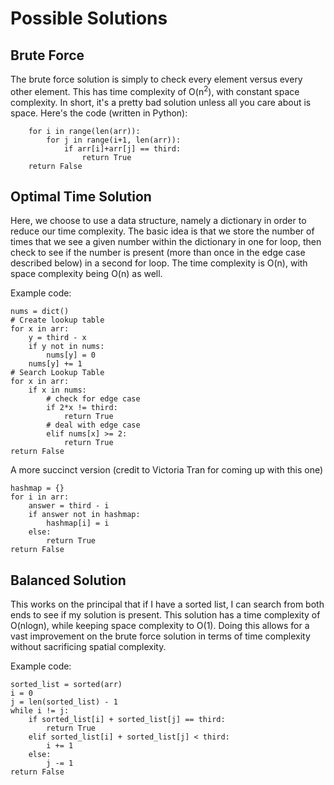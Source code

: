 # Possible Solutions
## Brute Force
The brute force solution is simply to check every element versus every other element.  This has time complexity of O(n<sup>2</sup>), with constant space complexity.  In short, it's a pretty bad solution unless all you care about is space.  Here's the code (written in Python):
```
    for i in range(len(arr)):
        for j in range(i+1, len(arr)):
            if arr[i]+arr[j] == third:
                return True
    return False
```

## Optimal Time Solution
Here, we choose to use a data structure, namely a dictionary in order to reduce our time complexity.  The basic idea is that we store the number of times that we see a given number within the dictionary in one for loop, then check to see if the number is present (more than once in the edge case described below) in a second for loop.  The time complexity is O(n), with space complexity being O(n) as well.

Example code:
```
nums = dict()
# Create lookup table
for x in arr:
    y = third - x
    if y not in nums:
        nums[y] = 0
    nums[y] += 1
# Search Lookup Table
for x in arr:
    if x in nums:
        # check for edge case
        if 2*x != third:
            return True
        # deal with edge case
        elif nums[x] >= 2:
            return True
return False
```
A more succinct version (credit to Victoria Tran for coming up with this one)
```
hashmap = {}
for i in arr:
    answer = third - i
    if answer not in hashmap:
        hashmap[i] = i
    else:
        return True
return False
```


## Balanced Solution
This works on the principal that if I have a sorted list, I can search from both ends to see if my solution is present.  This solution has a time complexity of O(nlogn), while keeping space complexity to O(1).  Doing this allows for a vast improvement on the brute force solution in terms of time complexity without sacrificing spatial complexity.

Example code:
```
sorted_list = sorted(arr)
i = 0
j = len(sorted_list) - 1
while i != j:
    if sorted_list[i] + sorted_list[j] == third:
        return True
    elif sorted_list[i] + sorted_list[j] < third:
        i += 1
    else:
        j -= 1
return False
```